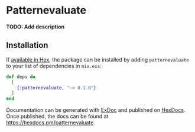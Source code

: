 # Patternevaluate

**TODO: Add description**

## Installation

If [available in Hex](https://hex.pm/docs/publish), the package can be installed
by adding `patternevaluate` to your list of dependencies in `mix.exs`:

```elixir
def deps do
  [
    {:patternevaluate, "~> 0.1.0"}
  ]
end
```

Documentation can be generated with [ExDoc](https://github.com/elixir-lang/ex_doc)
and published on [HexDocs](https://hexdocs.pm). Once published, the docs can
be found at <https://hexdocs.pm/patternevaluate>.

